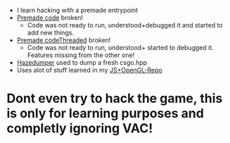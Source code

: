 - I learn hacking with a premade entrypoint 
- [Premade code](https://pastebin.com/WNNrPYrK) broken!
  - Code was not ready to run, understood+debugged it and started to add new things.
- [Premade codeThreaded](https://pastebin.com/cNSBwtGa) broken!
  - Code was not ready to run, understood+ started to debugged it. Features missing from the other one!
- [Hazedumper](https://github.com/frk1/hazedumper) used to dump a fresh csgo.hpp
- Uses alot of stuff learned in my [JS+OpenGL-Repo](https://github.com/lucasscodes/JS-OpenGL)
# Dont even try to hack the game, this is only for learning purposes and completly ignoring VAC!
